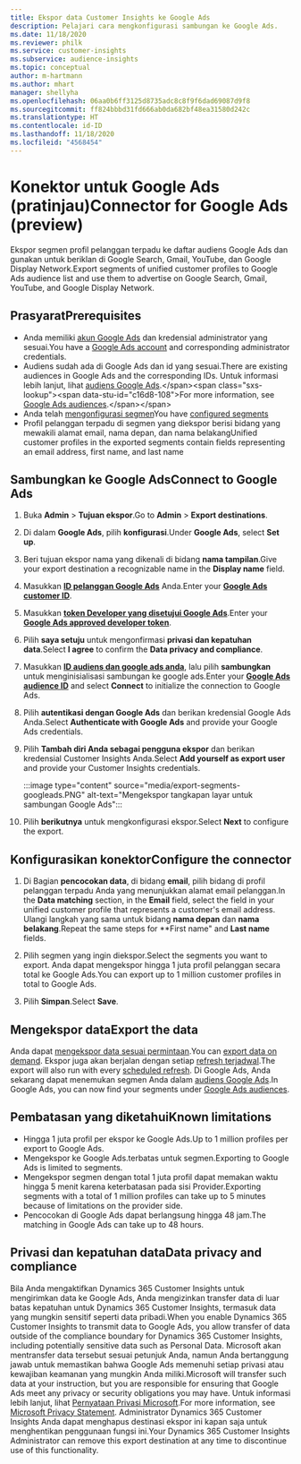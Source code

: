 ```yaml
---
title: Ekspor data Customer Insights ke Google Ads
description: Pelajari cara mengkonfigurasi sambungan ke Google Ads.
ms.date: 11/18/2020
ms.reviewer: philk
ms.service: customer-insights
ms.subservice: audience-insights
ms.topic: conceptual
author: m-hartmann
ms.author: mhart
manager: shellyha
ms.openlocfilehash: 06aa0b6ff3125d8735adc8c8f9f6dad69087d9f8
ms.sourcegitcommit: ff824bbbd31fd666ab0da682bf48ea31580d242c
ms.translationtype: HT
ms.contentlocale: id-ID
ms.lasthandoff: 11/18/2020
ms.locfileid: "4568454"
---
```

# <a name="connector-for-google-ads-preview"></a><span data-ttu-id="c16d8-103">Konektor untuk Google Ads (pratinjau)</span><span class="sxs-lookup"><span data-stu-id="c16d8-103">Connector for Google Ads (preview)</span></span>

<span data-ttu-id="c16d8-104">Ekspor segmen profil pelanggan terpadu ke daftar audiens Google Ads dan gunakan untuk beriklan di Google Search, Gmail, YouTube, dan Google Display Network.</span><span class="sxs-lookup"><span data-stu-id="c16d8-104">Export segments of unified customer profiles to Google Ads audience list and use them to advertise on Google Search, Gmail, YouTube, and Google Display Network.</span></span> 

## <a name="prerequisites"></a><span data-ttu-id="c16d8-105">Prasyarat</span><span class="sxs-lookup"><span data-stu-id="c16d8-105">Prerequisites</span></span>

-   <span data-ttu-id="c16d8-106">Anda memiliki [akun Google Ads](https://ads.google.com/) dan kredensial administrator yang sesuai.</span><span class="sxs-lookup"><span data-stu-id="c16d8-106">You have a [Google Ads account](https://ads.google.com/) and corresponding administrator credentials.</span></span>
-   <span data-ttu-id="c16d8-107">Audiens sudah ada di Google Ads dan id yang sesuai.</span><span class="sxs-lookup"><span data-stu-id="c16d8-107">There are existing audiences in Google Ads and the corresponding IDs.</span></span> <span data-ttu-id="c16d8-108">Untuk informasi lebih lanjut, lihat [audiens Google Ads](https://support.google.com/google-ads/answer/7558048?hl=en#:~:text=Audience%20lists%20is%20a%20section,Display%20Network%20through%20remarketing%20campaigns.).</span><span class="sxs-lookup"><span data-stu-id="c16d8-108">For more information, see [Google Ads audiences](https://support.google.com/google-ads/answer/7558048?hl=en#:~:text=Audience%20lists%20is%20a%20section,Display%20Network%20through%20remarketing%20campaigns.).</span></span>
-   <span data-ttu-id="c16d8-109">Anda telah [mengonfigurasi segmen](segments.md)</span><span class="sxs-lookup"><span data-stu-id="c16d8-109">You have [configured segments](segments.md)</span></span>
-   <span data-ttu-id="c16d8-110">Profil pelanggan terpadu di segmen yang diekspor berisi bidang yang mewakili alamat email, nama depan, dan nama belakang</span><span class="sxs-lookup"><span data-stu-id="c16d8-110">Unified customer profiles in the exported segments contain fields representing an email address, first name, and last name</span></span>

## <a name="connect-to-google-ads"></a><span data-ttu-id="c16d8-111">Sambungkan ke Google Ads</span><span class="sxs-lookup"><span data-stu-id="c16d8-111">Connect to Google Ads</span></span>

1. <span data-ttu-id="c16d8-112">Buka **Admin** > **Tujuan ekspor**.</span><span class="sxs-lookup"><span data-stu-id="c16d8-112">Go to **Admin** > **Export destinations**.</span></span>

1. <span data-ttu-id="c16d8-113">Di dalam **Google Ads**, pilih **konfigurasi**.</span><span class="sxs-lookup"><span data-stu-id="c16d8-113">Under **Google Ads**, select **Set up**.</span></span>

1. <span data-ttu-id="c16d8-114">Beri tujuan ekspor nama yang dikenali di bidang **nama tampilan**.</span><span class="sxs-lookup"><span data-stu-id="c16d8-114">Give your export destination a recognizable name in the **Display name** field.</span></span>

1. <span data-ttu-id="c16d8-115">Masukkan **[ID pelanggan Google Ads](https://support.google.com/google-ads/answer/1704344)** Anda.</span><span class="sxs-lookup"><span data-stu-id="c16d8-115">Enter your **[Google Ads customer ID](https://support.google.com/google-ads/answer/1704344)**.</span></span>

1. <span data-ttu-id="c16d8-116">Masukkan **[token Developer yang disetujui Google Ads](https://developers.google.com/google-ads/api/docs/first-call/dev-token)**.</span><span class="sxs-lookup"><span data-stu-id="c16d8-116">Enter your **[Google Ads approved developer token](https://developers.google.com/google-ads/api/docs/first-call/dev-token)**.</span></span>

1. <span data-ttu-id="c16d8-117">Pilih **saya setuju** untuk mengonfirmasi **privasi dan kepatuhan data**.</span><span class="sxs-lookup"><span data-stu-id="c16d8-117">Select **I agree** to confirm the **Data privacy and compliance**.</span></span>

1. <span data-ttu-id="c16d8-118">Masukkan **[ID audiens dan google ads anda](https://support.google.com/google-ads/answer/7558048?hl=en#:~:text=Audience%20lists%20is%20a%20section,Display%20Network%20through%20remarketing%20campaigns.)**, lalu pilih **sambungkan** untuk menginisialisasi sambungan ke google ads.</span><span class="sxs-lookup"><span data-stu-id="c16d8-118">Enter your **[Google Ads audience ID](https://support.google.com/google-ads/answer/7558048?hl=en#:~:text=Audience%20lists%20is%20a%20section,Display%20Network%20through%20remarketing%20campaigns.)** and select **Connect** to initialize the connection to Google Ads.</span></span>

1. <span data-ttu-id="c16d8-119">Pilih **autentikasi dengan Google Ads** dan berikan kredensial Google Ads Anda.</span><span class="sxs-lookup"><span data-stu-id="c16d8-119">Select **Authenticate with Google Ads** and provide your Google Ads credentials.</span></span>

1. <span data-ttu-id="c16d8-120">Pilih **Tambah diri Anda sebagai pengguna ekspor** dan berikan kredensial Customer Insights Anda.</span><span class="sxs-lookup"><span data-stu-id="c16d8-120">Select **Add yourself as export user** and provide your Customer Insights credentials.</span></span>

   :::image type="content" source="media/export-segments-googleads.PNG" alt-text="Mengekspor tangkapan layar untuk sambungan Google Ads":::

1. <span data-ttu-id="c16d8-122">Pilih **berikutnya** untuk mengkonfigurasi ekspor.</span><span class="sxs-lookup"><span data-stu-id="c16d8-122">Select **Next** to configure the export.</span></span>

## <a name="configure-the-connector"></a><span data-ttu-id="c16d8-123">Konfigurasikan konektor</span><span class="sxs-lookup"><span data-stu-id="c16d8-123">Configure the connector</span></span>

1. <span data-ttu-id="c16d8-124">Di Bagian **pencocokan data**, di bidang **email**, pilih bidang di profil pelanggan terpadu Anda yang menunjukkan alamat email pelanggan.</span><span class="sxs-lookup"><span data-stu-id="c16d8-124">In the **Data matching** section, in the **Email** field, select the field in your unified customer profile that represents a customer's email address.</span></span> <span data-ttu-id="c16d8-125">Ulangi langkah yang sama untuk bidang **nama depan** dan **nama belakang**.</span><span class="sxs-lookup"><span data-stu-id="c16d8-125">Repeat the same steps for \*\*First name" and **Last name** fields.</span></span>

1. <span data-ttu-id="c16d8-126">Pilih segmen yang ingin diekspor.</span><span class="sxs-lookup"><span data-stu-id="c16d8-126">Select the segments you want to export.</span></span> <span data-ttu-id="c16d8-127">Anda dapat mengekspor hingga 1 juta profil pelanggan secara total ke Google Ads.</span><span class="sxs-lookup"><span data-stu-id="c16d8-127">You can export up to 1 million customer profiles in total to Google Ads.</span></span>

1. <span data-ttu-id="c16d8-128">Pilih **Simpan**.</span><span class="sxs-lookup"><span data-stu-id="c16d8-128">Select **Save**.</span></span>

## <a name="export-the-data"></a><span data-ttu-id="c16d8-129">Mengekspor data</span><span class="sxs-lookup"><span data-stu-id="c16d8-129">Export the data</span></span>

<span data-ttu-id="c16d8-130">Anda dapat [mengekspor data sesuai permintaan](export-destinations.md).</span><span class="sxs-lookup"><span data-stu-id="c16d8-130">You can [export data on demand](export-destinations.md).</span></span> <span data-ttu-id="c16d8-131">Ekspor juga akan berjalan dengan setiap [refresh terjadwal](system.md#schedule-tab).</span><span class="sxs-lookup"><span data-stu-id="c16d8-131">The export will also run with every [scheduled refresh](system.md#schedule-tab).</span></span> <span data-ttu-id="c16d8-132">Di Google Ads, Anda sekarang dapat menemukan segmen Anda dalam [audiens Google Ads](https://support.google.com/google-ads/answer/7558048?hl=en/).</span><span class="sxs-lookup"><span data-stu-id="c16d8-132">In Google Ads, you can now find your segments under [Google Ads audiences](https://support.google.com/google-ads/answer/7558048?hl=en/).</span></span>

## <a name="known-limitations"></a><span data-ttu-id="c16d8-133">Pembatasan yang diketahui</span><span class="sxs-lookup"><span data-stu-id="c16d8-133">Known limitations</span></span>

- <span data-ttu-id="c16d8-134">Hingga 1 juta profil per ekspor ke Google Ads.</span><span class="sxs-lookup"><span data-stu-id="c16d8-134">Up to 1 million profiles per export to Google Ads.</span></span>
- <span data-ttu-id="c16d8-135">Mengekspor ke Google Ads.terbatas untuk segmen.</span><span class="sxs-lookup"><span data-stu-id="c16d8-135">Exporting to Google Ads is limited to segments.</span></span>
- <span data-ttu-id="c16d8-136">Mengekspor segmen dengan total 1 juta profil dapat memakan waktu hingga 5 menit karena keterbatasan pada sisi Provider.</span><span class="sxs-lookup"><span data-stu-id="c16d8-136">Exporting segments with a total of 1 million profiles can take up to 5 minutes because of limitations on the provider side.</span></span> 
- <span data-ttu-id="c16d8-137">Pencocokan di Google Ads dapat berlangsung hingga 48 jam.</span><span class="sxs-lookup"><span data-stu-id="c16d8-137">The matching in Google Ads can take up to 48 hours.</span></span>

## <a name="data-privacy-and-compliance"></a><span data-ttu-id="c16d8-138">Privasi dan kepatuhan data</span><span class="sxs-lookup"><span data-stu-id="c16d8-138">Data privacy and compliance</span></span>

<span data-ttu-id="c16d8-139">Bila Anda mengaktifkan Dynamics 365 Customer Insights untuk mengirimkan data ke Google Ads, Anda mengizinkan transfer data di luar batas kepatuhan untuk Dynamics 365 Customer Insights, termasuk data yang mungkin sensitif seperti data pribadi.</span><span class="sxs-lookup"><span data-stu-id="c16d8-139">When you enable Dynamics 365 Customer Insights to transmit data to Google Ads, you allow transfer of data outside of the compliance boundary for Dynamics 365 Customer Insights, including potentially sensitive data such as Personal Data.</span></span> <span data-ttu-id="c16d8-140">Microsoft akan mentransfer data tersebut sesuai petunjuk Anda, namun Anda bertanggung jawab untuk memastikan bahwa Google Ads memenuhi setiap privasi atau kewajiban keamanan yang mungkin Anda miliki.</span><span class="sxs-lookup"><span data-stu-id="c16d8-140">Microsoft will transfer such data at your instruction, but you are responsible for ensuring that Google Ads meet any privacy or security obligations you may have.</span></span> <span data-ttu-id="c16d8-141">Untuk informasi lebih lanjut, lihat [Pernyataan Privasi Microsoft](https://go.microsoft.com/fwlink/?linkid=396732).</span><span class="sxs-lookup"><span data-stu-id="c16d8-141">For more information, see [Microsoft Privacy Statement](https://go.microsoft.com/fwlink/?linkid=396732).</span></span>
<span data-ttu-id="c16d8-142">Administrator Dynamics 365 Customer Insights Anda dapat menghapus destinasi ekspor ini kapan saja untuk menghentikan penggunaan fungsi ini.</span><span class="sxs-lookup"><span data-stu-id="c16d8-142">Your Dynamics 365 Customer Insights Administrator can remove this export destination at any time to discontinue use of this functionality.</span></span>
